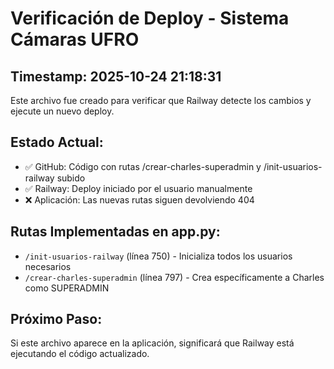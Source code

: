 # Verificación de Deploy - Sistema Cámaras UFRO

## Timestamp: 2025-10-24 21:18:31

Este archivo fue creado para verificar que Railway detecte los cambios y ejecute un nuevo deploy.

## Estado Actual:
- ✅ GitHub: Código con rutas /crear-charles-superadmin y /init-usuarios-railway subido
- ✅ Railway: Deploy iniciado por el usuario manualmente
- ❌ Aplicación: Las nuevas rutas siguen devolviendo 404

## Rutas Implementadas en app.py:
- `/init-usuarios-railway` (línea 750) - Inicializa todos los usuarios necesarios
- `/crear-charles-superadmin` (línea 797) - Crea específicamente a Charles como SUPERADMIN

## Próximo Paso:
Si este archivo aparece en la aplicación, significará que Railway está ejecutando el código actualizado.